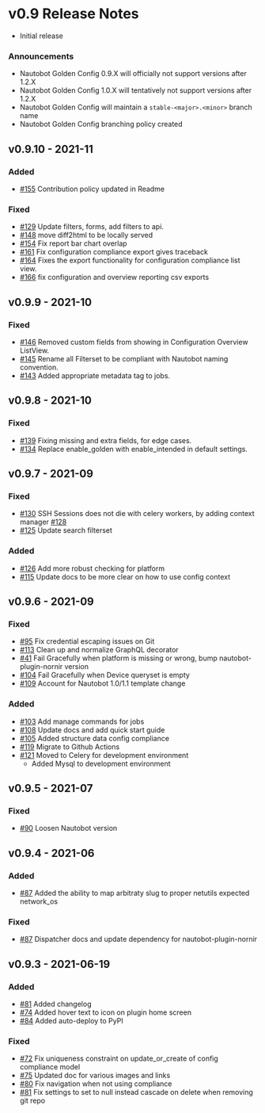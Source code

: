 # v0.9 Release Notes

- Initial release

### Announcements

- Nautobot Golden Config 0.9.X will officially not support versions after 1.2.X
- Nautobot Golden Config 1.0.X will tentatively not support versions after 1.2.X
- Nautobot Golden Config will maintain a `stable-<major>.<minor>` branch name
- Nautobot Golden Config branching policy created

## v0.9.10 - 2021-11

### Added

- [#155](https://github.com/nautobot/nautobot-plugin-golden-config/issues/155) Contribution policy updated in Readme

### Fixed

- [#129](https://github.com/nautobot/nautobot-plugin-golden-config/issues/129) Update filters, forms, add filters to api.
- [#148](https://github.com/nautobot/nautobot-plugin-golden-config/issues/148) move diff2html to be locally served
- [#154](https://github.com/nautobot/nautobot-plugin-golden-config/issues/154) Fix report bar chart overlap
- [#161](https://github.com/nautobot/nautobot-plugin-golden-config/issues/161) Fix configuration compliance export gives traceback
- [#164](https://github.com/nautobot/nautobot-plugin-golden-config/issues/164) Fixes the export functionality for configuration compliance list view.
- [#166](https://github.com/nautobot/nautobot-plugin-golden-config/issues/166) fix configuration and overview reporting csv exports

## v0.9.9 - 2021-10

### Fixed

- [#146](https://github.com/nautobot/nautobot-plugin-golden-config/issues/146) Removed custom fields from showing in Configuration Overview ListView.
- [#145](https://github.com/nautobot/nautobot-plugin-golden-config/issues/145) Rename all Filterset to be compliant with Nautobot naming convention.
- [#143](https://github.com/nautobot/nautobot-plugin-golden-config/issues/143) Added appropriate metadata tag to jobs.

## v0.9.8 - 2021-10

### Fixed

- [#139](https://github.com/nautobot/nautobot-plugin-golden-config/issues/139) Fixing missing and extra fields, for edge cases.
- [#134](https://github.com/nautobot/nautobot-plugin-golden-config/issues/134) Replace enable_golden with enable_intended in default settings.

## v0.9.7 - 2021-09

### Fixed

- [#130](https://github.com/nautobot/nautobot-plugin-golden-config/issues/130) SSH Sessions does not die with celery workers, by adding context manager [#128](https://github.com/nautobot/nautobot-plugin-golden-config/pull/128)
- [#125](https://github.com/nautobot/nautobot-plugin-golden-config/issues/125) Update search filterset

### Added

- [#126](https://github.com/nautobot/nautobot-plugin-golden-config/issues/126) Add more robust checking for platform
- [#115](https://github.com/nautobot/nautobot-plugin-golden-config/issues/115) Update docs to be more clear on how to use config context

## v0.9.6 - 2021-09

### Fixed

- [#95](https://github.com/nautobot/nautobot-plugin-golden-config/issues/95) Fix credential escaping issues on Git
- [#113](https://github.com/nautobot/nautobot-plugin-golden-config/issues/113) Clean up and normalize GraphQL decorator
- [#41](https://github.com/nautobot/nautobot-plugin-golden-config/issues/41) Fail Gracefully when platform is missing or wrong, bump nautobot-plugin-nornir version
- [#104](https://github.com/nautobot/nautobot-plugin-golden-config/issues/104) Fail Gracefully when Device queryset is empty
- [#109](https://github.com/nautobot/nautobot-plugin-golden-config/issues/109) Account for Nautobot 1.0/1.1 template change

### Added

- [#103](https://github.com/nautobot/nautobot-plugin-golden-config/issues/103) Add manage commands for jobs
- [#108](https://github.com/nautobot/nautobot-plugin-golden-config/issues/108) Update docs and add quick start guide
- [#105](https://github.com/nautobot/nautobot-plugin-golden-config/issues/105) Added structure data config compliance
- [#119](https://github.com/nautobot/nautobot-plugin-golden-config/issues/119) Migrate to Github Actions
- [#121](https://github.com/nautobot/nautobot-plugin-golden-config/issues/121) Moved to Celery for development environment
    - Added Mysql to development environment

## v0.9.5 - 2021-07

### Fixed

- [#90](https://github.com/nautobot/nautobot-plugin-golden-config/issues/90) Loosen Nautobot version

## v0.9.4 - 2021-06

### Added

- [#87](https://github.com/nautobot/nautobot-plugin-golden-config/issues/87) Added the ability to map arbitraty slug to proper netutils expected network_os

### Fixed

- [#87](https://github.com/nautobot/nautobot-plugin-golden-config/issues/87) Dispatcher docs and update dependency for nautobot-plugin-nornir

## v0.9.3 - 2021-06-19

### Added

 - [#81](https://github.com/nautobot/nautobot-plugin-golden-config/issues/85) Added changelog
 - [#74](https://github.com/nautobot/nautobot-plugin-golden-config/issues/74) Added hover text to icon on plugin home screen
 - [#84](https://github.com/nautobot/nautobot-plugin-golden-config/issues/84) Added auto-deploy to PyPI

### Fixed

- [#72](https://github.com/nautobot/nautobot-plugin-golden-config/issues/72) Fix uniqueness constraint on update_or_create of config compliance model
- [#75](https://github.com/nautobot/nautobot-plugin-golden-config/issues/75) Updated doc for various images and links
- [#80](https://github.com/nautobot/nautobot-plugin-golden-config/issues/80) Fix navigation when not using compliance
- [#81](https://github.com/nautobot/nautobot-plugin-golden-config/issues/81) Fix settings to set to null instead cascade on delete when removing git repo
